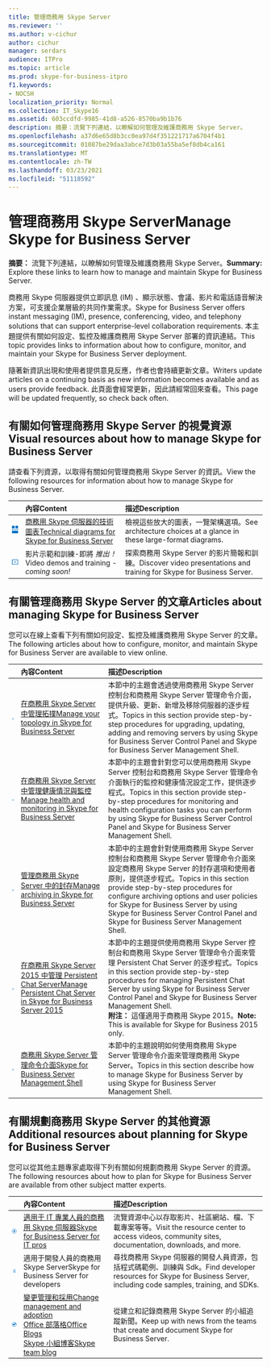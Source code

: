 ```yaml
---
title: 管理商務用 Skype Server
ms.reviewer: ''
ms.author: v-cichur
author: cichur
manager: serdars
audience: ITPro
ms.topic: article
ms.prod: skype-for-business-itpro
f1.keywords:
- NOCSH
localization_priority: Normal
ms.collection: IT_Skype16
ms.assetid: 603ccdfd-9985-41d8-a526-8570ba9b1b76
description: 摘要：流覽下列連結，以瞭解如何管理及維護商務用 Skype Server。
ms.openlocfilehash: a37d6e65d8b3cc0ea97d4f351221717a6704f4b1
ms.sourcegitcommit: 01087be29daa3abce7d3b03a55ba5ef8db4ca161
ms.translationtype: MT
ms.contentlocale: zh-TW
ms.lasthandoff: 03/23/2021
ms.locfileid: "51118592"
---
```

# <a name="manage-skype-for-business-server"></a><span data-ttu-id="5fbac-103">管理商務用 Skype Server</span><span class="sxs-lookup"><span data-stu-id="5fbac-103">Manage Skype for Business Server</span></span> 

<span data-ttu-id="5fbac-104">**摘要：** 流覽下列連結，以瞭解如何管理及維護商務用 Skype Server。</span><span class="sxs-lookup"><span data-stu-id="5fbac-104">**Summary:** Explore these links to learn how to manage and maintain Skype for Business Server.</span></span>
  
<span data-ttu-id="5fbac-105">商務用 Skype 伺服器提供立即訊息 (IM) 、顯示狀態、會議、影片和電話語音解決方案，可支援企業層級的共同作業需求。</span><span class="sxs-lookup"><span data-stu-id="5fbac-105">Skype for Business Server offers instant messaging (IM), presence, conferencing, video, and telephony solutions that can support enterprise-level collaboration requirements.</span></span> <span data-ttu-id="5fbac-106">本主題提供有關如何設定、監控及維護商務用 Skype Server 部署的資訊連結。</span><span class="sxs-lookup"><span data-stu-id="5fbac-106">This topic provides links to information about how to configure, monitor, and maintain your Skype for Business Server deployment.</span></span> 
  
<span data-ttu-id="5fbac-107">隨著新資訊出現和使用者提供意見反應，作者也會持續更新文章。</span><span class="sxs-lookup"><span data-stu-id="5fbac-107">Writers update articles on a continuing basis as new information becomes available and as users provide feedback.</span></span> <span data-ttu-id="5fbac-108">此頁面會經常更新，因此請經常回來查看。</span><span class="sxs-lookup"><span data-stu-id="5fbac-108">This page will be updated frequently, so check back often.</span></span>

## <a name="visual-resources-about-how-to-manage-skype-for-business-server"></a><span data-ttu-id="5fbac-109">有關如何管理商務用 Skype Server 的視覺資源</span><span class="sxs-lookup"><span data-stu-id="5fbac-109">Visual resources about how to manage Skype for Business Server</span></span>

<span data-ttu-id="5fbac-110">請查看下列資源，以取得有關如何管理商務用 Skype Server 的資訊。</span><span class="sxs-lookup"><span data-stu-id="5fbac-110">View the following resources for information about how to manage Skype for Business Server.</span></span>
  
||<span data-ttu-id="5fbac-111">**內容**</span><span class="sxs-lookup"><span data-stu-id="5fbac-111">**Content**</span></span>|<span data-ttu-id="5fbac-112">**描述**</span><span class="sxs-lookup"><span data-stu-id="5fbac-112">**Description**</span></span>|
|:-----|:-----|:-----|
|![技術圖表的圖示](../media/87de0d09-77fd-46f2-b9f6-99a7998fd332.png)|[<span data-ttu-id="5fbac-114">商務用 Skype 伺服器的技術圖表</span><span class="sxs-lookup"><span data-stu-id="5fbac-114">Technical diagrams for Skype for Business Server</span></span>](../technical-diagrams.md) <br/> |<span data-ttu-id="5fbac-115">檢視這些放大的圖表，一覽架構選項。</span><span class="sxs-lookup"><span data-stu-id="5fbac-115">See architecture choices at a glance in these large-format diagrams.</span></span>  <br/> |
|![影片圖示](../media/143e0d86-1c68-482a-9bf9-93e7966acca0.png)|<span data-ttu-id="5fbac-117">影片示範和訓練-即將  *推出！*</span><span class="sxs-lookup"><span data-stu-id="5fbac-117">Video demos and training -  *coming soon!*</span></span>  <br/> |<span data-ttu-id="5fbac-118">探索商務用 Skype Server 的影片簡報和訓練。</span><span class="sxs-lookup"><span data-stu-id="5fbac-118">Discover video presentations and training for Skype for Business Server.</span></span>  <br/> |
   
##  <a name="articles-about-managing-skype-for-business-server"></a><span data-ttu-id="5fbac-119">有關管理商務用 Skype Server 的文章</span><span class="sxs-lookup"><span data-stu-id="5fbac-119">Articles about managing Skype for Business Server</span></span>

<span data-ttu-id="5fbac-120">您可以在線上查看下列有關如何設定、監控及維護商務用 Skype Server 的文章。</span><span class="sxs-lookup"><span data-stu-id="5fbac-120">The following articles about how to configure, monitor, and maintain Skype for Business Server are available to view online.</span></span> 
  
||<span data-ttu-id="5fbac-121">**內容**</span><span class="sxs-lookup"><span data-stu-id="5fbac-121">**Content**</span></span>|<span data-ttu-id="5fbac-122">**描述**</span><span class="sxs-lookup"><span data-stu-id="5fbac-122">**Description**</span></span>|
|:-----|:-----|:-----|
|![數位方式圖示](../media/d73b5029-a6ba-4abd-9197-d8151dabf56e.png)|[<span data-ttu-id="5fbac-124">在商務用 Skype Server 中管理拓撲</span><span class="sxs-lookup"><span data-stu-id="5fbac-124">Manage your topology in Skype for Business Server</span></span>](topology/topology.md) <br/> |<span data-ttu-id="5fbac-125">本節中的主題會透過使用商務用 Skype Server 控制台和商務用 Skype Server 管理命令介面，提供升級、更新、新增及移除伺服器的逐步程式。</span><span class="sxs-lookup"><span data-stu-id="5fbac-125">Topics in this section provide step-by-step procedures for upgrading, updating, adding and removing servers by using Skype for Business Server Control Panel and Skype for Business Server Management Shell.</span></span>  <br/> |
|![數位方式圖示](../media/d73b5029-a6ba-4abd-9197-d8151dabf56e.png)|[<span data-ttu-id="5fbac-127">在商務用 Skype Server 中管理健康情況與監控</span><span class="sxs-lookup"><span data-stu-id="5fbac-127">Manage health and monitoring in Skype for Business Server</span></span>](health-and-monitoring/health-and-monitoring.md) <br/> |<span data-ttu-id="5fbac-128">本節中的主題會針對您可以使用商務用 Skype Server 控制台和商務用 Skype Server 管理命令介面執行的監控和健康情況設定工作，提供逐步程式。</span><span class="sxs-lookup"><span data-stu-id="5fbac-128">Topics in this section provide step-by-step procedures for monitoring and health configuration tasks you can perform by using Skype for Business Server Control Panel and Skype for Business Server Management Shell.</span></span>  <br/> |
|![數位方式圖示](../media/d73b5029-a6ba-4abd-9197-d8151dabf56e.png)|[<span data-ttu-id="5fbac-130">管理商務用 Skype Server 中的封存</span><span class="sxs-lookup"><span data-stu-id="5fbac-130">Manage archiving in Skype for Business Server</span></span>](archiving/archiving.md) <br/> |<span data-ttu-id="5fbac-131">本節中的主題會針對使用商務用 Skype Server 控制台和商務用 Skype Server 管理命令介面來設定商務用 Skype Server 的封存選項和使用者原則，提供逐步程式。</span><span class="sxs-lookup"><span data-stu-id="5fbac-131">Topics in this section provide step-by-step procedures for configure archiving options and user policies for Skype for Business Server by using Skype for Business Server Control Panel and Skype for Business Server Management Shell.</span></span>  <br/> |
|![數位方式圖示](../media/d73b5029-a6ba-4abd-9197-d8151dabf56e.png)|[<span data-ttu-id="5fbac-133">在商務用 Skype Server 2015 中管理 Persistent Chat Server</span><span class="sxs-lookup"><span data-stu-id="5fbac-133">Manage Persistent Chat Server in Skype for Business Server 2015</span></span>](persistent-chat/persistent-chat.md) <br/> |<span data-ttu-id="5fbac-134">本節中的主題提供使用商務用 Skype Server 控制台和商務用 Skype Server 管理命令介面來管理 Persistent Chat Server 的逐步程式。</span><span class="sxs-lookup"><span data-stu-id="5fbac-134">Topics in this section provide step-by-step procedures for managing Persistent Chat Server by using Skype for Business Server Control Panel and Skype for Business Server Management Shell.</span></span>  <br/> <span data-ttu-id="5fbac-135">**附注：** 這僅適用于商務用 Skype 2015。</span><span class="sxs-lookup"><span data-stu-id="5fbac-135">**Note:** This is available for Skype for Business 2015 only.</span></span>|
|![數位方式圖示](../media/d73b5029-a6ba-4abd-9197-d8151dabf56e.png)|[<span data-ttu-id="5fbac-137">商務用 Skype Server 管理命令介面</span><span class="sxs-lookup"><span data-stu-id="5fbac-137">Skype for Business Server Management Shell</span></span>](management-shell.md) <br/> |<span data-ttu-id="5fbac-138">本節中的主題說明如何使用商務用 Skype Server 管理命令介面來管理商務用 Skype Server。</span><span class="sxs-lookup"><span data-stu-id="5fbac-138">Topics in this section describe how to manage Skype for Business Server by using Skype for Business Server Management Shell.</span></span>  <br/> |
   
## <a name="additional-resources-about-planning-for-skype-for-business-server"></a><span data-ttu-id="5fbac-139">有關規劃商務用 Skype Server 的其他資源</span><span class="sxs-lookup"><span data-stu-id="5fbac-139">Additional resources about planning for Skype for Business Server</span></span>

<span data-ttu-id="5fbac-140">您可以從其他主題專家處取得下列有關如何規劃商務用 Skype Server 的資源。</span><span class="sxs-lookup"><span data-stu-id="5fbac-140">The following resources about how to plan for Skype for Business Server are available from other subject matter experts.</span></span> 
  
||<span data-ttu-id="5fbac-141">**內容**</span><span class="sxs-lookup"><span data-stu-id="5fbac-141">**Content**</span></span>|<span data-ttu-id="5fbac-142">**描述**</span><span class="sxs-lookup"><span data-stu-id="5fbac-142">**Description**</span></span>|
|:-----|:-----|:-----|
|![文檔圖示](../media/4eff581b-890b-46cb-8224-a4122137d27e.png)|[<span data-ttu-id="5fbac-144">適用于 IT 專業人員的商務用 Skype 伺服器</span><span class="sxs-lookup"><span data-stu-id="5fbac-144">Skype for Business Server for IT pros</span></span>](../../Hub/index.yml) <br/> |<span data-ttu-id="5fbac-145">流覽資源中心以存取影片、社區網站、檔、下載專案等等。</span><span class="sxs-lookup"><span data-stu-id="5fbac-145">Visit the  resource center to access videos, community sites, documentation, downloads, and more.</span></span> |
|![開發人員內容的圖示](../media/3626138a-2778-407e-911f-a0dcbdc36684.png)|<span data-ttu-id="5fbac-147">適用于開發人員的商務用 Skype Server</span><span class="sxs-lookup"><span data-stu-id="5fbac-147">Skype for Business Server for developers</span></span>  <br/> |<span data-ttu-id="5fbac-148">尋找商務用 Skype 伺服器的開發人員資源，包括程式碼範例、訓練與 Sdk。</span><span class="sxs-lookup"><span data-stu-id="5fbac-148">Find developer resources for Skype for Business Server, including code samples, training, and SDKs.</span></span> |
|![新聞、博客等的圖示](../media/ac692cb8-7db8-4810-b53f-1bc88b1e4cac.png)|[<span data-ttu-id="5fbac-150">變更管理和採用</span><span class="sxs-lookup"><span data-stu-id="5fbac-150">Change management and adoption</span></span>](https://go.microsoft.com/fwlink/p/?LinkId=532796) <br/> [<span data-ttu-id="5fbac-151">Office 部落格</span><span class="sxs-lookup"><span data-stu-id="5fbac-151">Office Blogs</span></span>](https://go.microsoft.com/fwlink/p/?LinkId=528899) <br/> [<span data-ttu-id="5fbac-152">Skype 小組博客</span><span class="sxs-lookup"><span data-stu-id="5fbac-152">Skype team blog</span></span>](https://go.microsoft.com/fwlink/p/?LinkId=532818) <br/> |<span data-ttu-id="5fbac-153">從建立和記錄商務用 Skype Server 的小組追蹤新聞。</span><span class="sxs-lookup"><span data-stu-id="5fbac-153">Keep up with news from the teams that create and document Skype for Business Server.</span></span>  |
